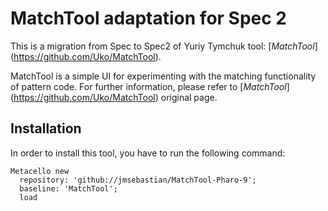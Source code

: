 # MatchTool adaptation for Spec 2
This is a migration from Spec to Spec2 of Yuriy Tymchuk tool: [_MatchTool_] (https://github.com/Uko/MatchTool).

MatchTool is a simple UI for experimenting with the matching functionality of pattern code.
For further information, please refer to [_MatchTool_] (https://github.com/Uko/MatchTool) original page.

Installation
------------
In order to install this tool, you have to run the following command:

    Metacello new
      repository: 'github://jmsebastian/MatchTool-Pharo-9';
      baseline: 'MatchTool';
      load
